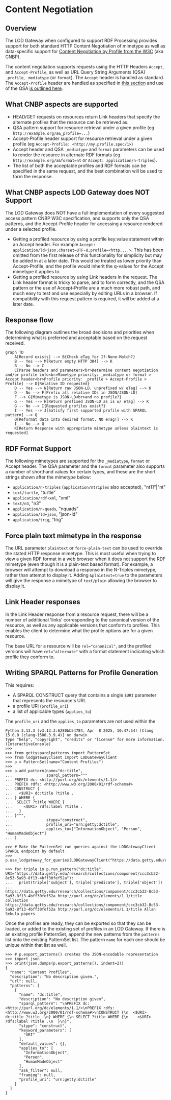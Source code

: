 # Content Negotiation

## Overview

The LOD Gateway when configured to support RDF Processing provides support for both standard HTTP Content Negotiation of mimetype as well as data-specific support for [Content Negotiation by Profile from the W3C](https://www.w3.org/TR/dx-prof-onneg/) (aka CNBP).

The content negotiation supports requests using the HTTP Headers `Accept`, and `Accept-Profile`, as well as URL Query String Arguments (QSA) `_profile`, `_mediatype` (or `format`). The `Accept` header is handled as standard. The `Accept-Profile` header are handled as specified in [this section](https://www.w3.org/TR/dx-prof-conneg/#getresourcebyprofile) and use of the QSA [is outlined here](https://www.w3.org/TR/dx-prof-conneg/#qsa).

## What CNBP aspects are supported

- HEAD/GET requests on resources return Link headers that specify the alternate profiles that the resource can be retrieved as.
- QSA pattern support for resource retrieval under a given profile (eg `http://example.org/a&_profile=...`)
- Accept-Profile header support for resource retrieval under a given profile (eg `Accept-Profile: <http://my.profile.spec/1>`)
- Accept header and QSA `_mediatype` and `format` parameters can be used to render the resource in alternate RDF formats (eg `http://example.org/a&format=nt` or `Accept: application/n-triples`).
- The list of both the acceptable profiles and RDF formats can be specified in the same request, and the best combination will be used to form the response.

## What CNBP aspects LOD Gateway does NOT Support
The LOD Gateway does NOT have a full implementation of every suggested access pattern CNBP W3C specification, and supports only the QSA patterns, and the Accept-Profile header for accessing a resource rendered under a selected profile.
- Getting a profiled resource by using a profile key:value statement within an Accept header. For example `Accept: application/ld+json;charset=UTF-8;profile=<http....>`. This has been omitted from the first release of this functionality for simplicity but may be added in at a later date. This would be treated as lower priority than Accept-Profile, and the profile would inherit the q-values for the Accept mimetype it applies to.
- Getting a profiled resource by using Link headers in the request. The Link header format is tricky to parse, and to form correctly, and the QSA pattern or the use of Accept-Profile are a much more robust path, and much easy to test and use especially by editing URLs in a browser. If compatibility with this request pattern is required, it will be added at a later date.

## Response flow

The following diagram outlines the broad decisions and priorities when determining what is preferred and acceptable based on the request received. 

```mermaid
graph TD
    A[Record exists] --> B{Check eTag for If-None-Match?}
    B -- Yes --> M[Return empty HTTP 304] --> K
    B -- No --> C
    C[Parse headers and parameters<br>Determine content negotiation and/or profile info<br>Mimetype priority: _mediatype or format > Accept header<br>Profile priority: _profile > Accept-Profile > Profile] --> D{Relative ID requested}
    D -- Yes --> N[Return raw JSON-LD, unprefixed w/ eTag] --> K
    D -- No --> F[Prefix all relative IDs in JSON/JSON-LD]
    F --> G{Mimetype is JSON-LD<br>and no profile?}
    G -- Yes --> H[Return prefixed JSON-LD as is w/ eTag] --> K
    G -- No --> I{Requested profiles exist?}
    I -- Yes --> J[Satisfy first supported profile with SPARQL pattern] --> Q
    Q[Reformat data into desired format, NO eTag!] --> K
    I -- No --> Q
    K[Return Response with appropriate mimetype unless plaintext is requested]
```

## RDF Format Support

The following mimetypes are supported for the `_mediatype`, `format` or Accept header. The QSA parameter and the `format` parameter also supports a number of shorthand values for certain types, and these are the short strings shown after the mimetype below:

- `application/n-triples` (`application/ntriples` also accepted), "nt11"|"nt"
- `text/turtle`, "turtle"
- `application/rdf+xml`, "xml"
- `text/n3`, "n3"
- `application/n-quads`, "nquads"
- `application/ld+json`, "json-ld"
- `application/trig`, "trig"

## Force plain text mimetype in the response

The URL parameter `plaintext` or `force-plain-text` can be used to override the stated HTTP response mimetype. This is most useful when trying to view a given RDF format in a web browser when it does not support the RDF mimetype (even though it is a plain-text based format). For example, a browser will attempt to download a response in the N-Triples mimetype, rather than attempt to display it. Adding `&plaintext=true` to the parameters will give the response a mimetype of `text/plain` allowing the browser to display it.

## Link Header responses

In the Link Header response from a resource request, there will be a number of additional 'links' corresponding to the canonical version of the resource, as well as any applicable versions that conform to profiles. This enables the client to determine what the profile options are for a given resource.

The base URL for a resource will be `rel="canonical"`, and the profiled versions will have `rel="alternate"` with a format statement indicating which profile they conform to.

## Writing SPARQL Patterns for Profile Generation

This requires:
- A SPARQL CONSTRUCT query that contains a single `$URI` parameter that represents the resource's URI.
- a profile URI (`profile_uri`)
- a list of applicable types (`applies_to`)

The `profile_uri` and the `applies_to` parameters are not used within the 

```
Python 3.13.3 (v3.13.3:6280bb54784, Apr  8 2025, 10:47:54) [Clang 15.0.0 (clang-1500.3.9.4)] on darwin
Type "help", "copyright", "credits" or "license" for more information.
(InteractiveConsole)
>>>
>>> from gettysparqlpatterns import PatternSet
>>> from lodgatewayclient import LODGatewayClient
>>> p = PatternSet(name="Content Profiles")
>>>
>>> p.add_pattern(name="dc:title",
...               sparql_pattern="""
... PREFIX dc: <http://purl.org/dc/elements/1.1/>
... PREFIX rdfs: <http://www.w3.org/2000/01/rdf-schema#>
... CONSTRUCT {
...   <$URI> dc:title ?title .
... } WHERE {
...  SELECT ?title WHERE {
...     <$URI> rdfs:label ?title .
...   }
... }""",
...               stype="construct",
...               profile_uri="urn:getty:dctitle",
...               applies_to=["InformationObject", "Person", "HumanMadeObject"]
... )

>>> # Make the PatternSet run queries against the LODGatewayClient SPARQL endpoint by default
>>> p.use_lodgateway_for_queries(LODGatewayClient("https://data.getty.edu/research/collections/"))

>>> for triple in p.run_pattern("dc:title", URI="https://data.getty.edu/research/collections/component/ccc3cb32-8c53-5a93-8f13-4bff30fef52a"):
...   print(triple['subject'], triple['predicate'], triple['object'])
...
https://data.getty.edu/research/collections/component/ccc3cb32-8c53-5a93-8f13-4bff30fef52a http://purl.org/dc/elements/1.1/title collection
https://data.getty.edu/research/collections/component/ccc3cb32-8c53-5a93-8f13-4bff30fef52a http://purl.org/dc/elements/1.1/title Allan Sekula papers
```

Once the profiles are ready, they can be exported so that they can be loaded, or added to the existing set of profiles in an LOD Gateway. If there is an existing profile PatternSet, append the new patterns from the `patterns` list onto the existing PatternSet list. The pattern `name` for each one should be unique within that list as well.

```
>>> # p.export_patterns() creates the JSON-encodable representation
>>> import json
>>> print(json.dumps(p.export_patterns(), indent=2))
{
  "name": "Content Profiles",
  "description": "No description given.",
  "url": null,
  "patterns": [
    {
      "name": "dc:title",
      "description": "No description given",
      "sparql_pattern": "\nPREFIX dc: <http://purl.org/dc/elements/1.1/>\nPREFIX rdfs: <http://www.w3.org/2000/01/rdf-schema#>\nCONSTRUCT {\n  <$URI> dc:title ?title .\n} WHERE {\n SELECT ?title WHERE {\n    <$URI> rdfs:label ?title .\n  }\n}",
      "stype": "construct",
      "keyword_parameters": [
        "URI"
      ],
      "default_values": {},
      "applies_to": [
        "InformationObject",
        "Person",
        "HumanMadeObject"
      ],
      "ask_filter": null,
      "framing": null,
      "profile_uri": "urn:getty:dctitle"
    }
  ]
}
```